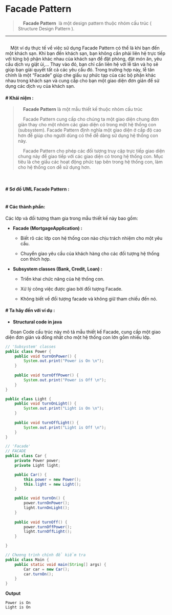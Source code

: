 # Facade Pattern

>     **Facade Pattern**  là một design pattern thuộc nhóm cấu trúc ( Structure Design Pattern ). 

---

<img title=" Facade Pattern cung cấp một giao diện chung thân thiện hơn để người dùng có thể dễ dàng sử dụng hệ thống con. Điều này giúp che giấu sự phức tạp của hệ thống con và làm cho nó dễ sử dụng hơn." src="https://images.viblo.asia/2ed6d10d-a495-4846-867b-854c50eb3a9d.png" alt="" data-align="center" style="zoom:100%;">

    Một ví dụ thực tế về việc sử dụng Facade Pattern có thể là khi bạn đến một khách sạn. Khi bạn đến khách sạn, bạn không cần phải liên hệ trực tiếp với từng bộ phận khác nhau của khách sạn để đặt phòng, đặt món ăn, yêu cầu dịch vụ giặt ủi,… Thay vào đó, bạn chỉ cần liên hệ với lễ tân và họ sẽ giúp bạn giải quyết tất cả các yêu cầu đó. Trong trường hợp này, lễ tân chính là một “Facade” giúp che giấu sự phức tạp của các bộ phận khác nhau trong khách sạn và cung cấp cho bạn một giao diện đơn giản để sử dụng các dịch vụ của khách sạn.

#### # Khái niệm :

>     **Facade Pattern** là một mẫu thiết kế thuộc nhóm cấu trúc
> 
>     Facade Pattern cung cấp cho chúng ta một giao diện chung đơn giản thay cho một nhóm các giao diện có trong một hệ thống con (subsystem). Facade Pattern định nghĩa một giao diện ở cấp độ cao hơn để giúp cho người dùng có thể dễ dàng sử dụng hệ thống con này.
> 
>     Facade Pattern cho phép các đối tượng truy cập trực tiếp giao diện chung này để giao tiếp với các giao diện có trong hệ thống con. Mục tiêu là che giấu các hoạt động phức tạp bên trong hệ thống con, làm cho hệ thống con dễ sử dụng hơn.

 

#### # Sơ đồ UML Facade Pattern :

<img title="UML Facade pattern" src="https://www.dofactory.com/img/diagrams/net/facade.png" alt="" data-align="center">

#### 

#### # Các thành phần:

Các lớp và đối tượng tham gia trong mẫu thiết kế này bao gồm:

* **Facade (MortgageApplication) :**
  
  * Biết rõ các lớp con hệ thống con nào chịu trách nhiệm cho một yêu cầu.
  
  * Chuyển giao yêu cầu của khách hàng cho các đối tượng hệ thống con thích hợp.

* **Subsystem classes (Bank, Credit, Loan) :**
  
  * Triển khai chức năng của hệ thống con.
  
  * Xử lý công việc được giao bởi đối tượng Facade.
  
  * Không biết về đối tượng facade và không giữ tham chiếu đến nó.
    
    

#### # Ta hãy đến với ví dụ :

- **Structural code in java**

    Đoạn Code cấu trúc này mô tả mẫu thiết kế Facade, cung cấp một giao diện đơn giản và đồng nhất cho một hệ thống con lớn gồm nhiều lớp.

```java
// 'Subsystem' classes
public class Power {
	public void turnOnPower() {
		System.out.print("Power is On \n");
	}
	
	public void turnOffPower() {
		System.out.print("Power is Off \n");
	}
}

public class Light {
	public void turnOnLight() {
		System.out.print("Light is On \n");
	}
	
	public void turnOffLight() {
		System.out.print("Light is Off \n");
	}
}

// 'Facade'
// FACADE
public class Car {
    private Power power;
    private Light light;

    public Car() {
        this.power = new Power();
        this.light = new Light();
    }

    public void turnOn() {
        power.turnOnPower();
        light.turnOnLight();
    }
    
    public void turnOff() {
        power.turnOffPower();
        light.turnOffLight();
    }

}

// Chương trình chính để kiểm tra
public class Main {
    public static void main(String[] args) {
        Car car = new Car();
        car.turnOn();
    }
}


```
**Output**

```
Power is On 
Light is On 
```
